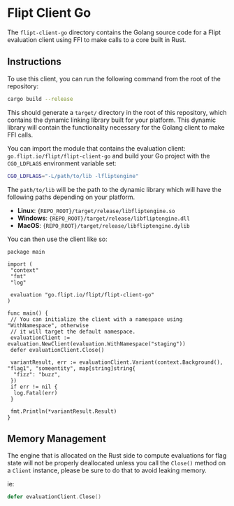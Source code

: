 # Flipt Client Go

The `flipt-client-go` directory contains the Golang source code for a Flipt evaluation client using FFI to make calls to a core built in Rust.

## Instructions

To use this client, you can run the following command from the root of the repository:

```bash
cargo build --release
```

This should generate a `target/` directory in the root of this repository, which contains the dynamic linking library built for your platform. This dynamic library will contain the functionality necessary for the Golang client to make FFI calls.

You can import the module that contains the evaluation client: `go.flipt.io/flipt/flipt-client-go` and build your Go project with the `CGO_LDFLAGS` environment variable set:

```bash
CGO_LDFLAGS="-L/path/to/lib -lfliptengine"
```

The `path/to/lib` will be the path to the dynamic library which will have the following paths depending on your platform.

- **Linux**: `{REPO_ROOT}/target/release/libfliptengine.so`
- **Windows**: `{REPO_ROOT}/target/release/libfliptengine.dll`
- **MacOS**: `{REPO_ROOT}/target/release/libfliptengine.dylib`

You can then use the client like so:

```golang
package main

import (
 "context"
 "fmt"
 "log"

 evaluation "go.flipt.io/flipt/flipt-client-go"
)

func main() {
 // You can initialize the client with a namespace using "WithNamespace", otherwise
 // it will target the default namespace.
 evaluationClient := evaluation.NewClient(evaluation.WithNamespace("staging"))
 defer evaluationClient.Close()

 variantResult, err := evaluationClient.Variant(context.Background(), "flag1", "someentity", map[string]string{
  "fizz": "buzz",
 })
 if err != nil {
  log.Fatal(err)
 }

 fmt.Println(*variantResult.Result)
}
```

## Memory Management

The engine that is allocated on the Rust side to compute evaluations for flag state will not be properly deallocated unless you call the `Close()` method on a `Client` instance, please be sure to do that to avoid leaking memory.

ie:

```go
defer evaluationClient.Close()
```
